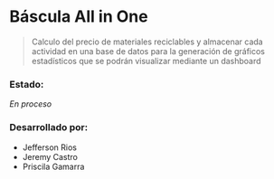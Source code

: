 # Báscula All in One

>Calculo del precio de materiales reciclables y almacenar cada actividad en una base de datos para la generación de 
gráficos estadísticos que se podrán visualizar mediante un dashboard

### Estado: 
_En proceso_

### Desarrollado por:
- Jefferson Rios
- Jeremy Castro
- Priscila Gamarra
